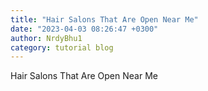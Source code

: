 ```yaml
---
title: "Hair Salons That Are Open Near Me"
date: "2023-04-03 08:26:47 +0300"
author: NrdyBhu1
category: tutorial blog
---
```

Hair Salons That Are Open Near Me
